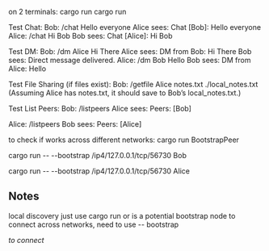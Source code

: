 
on 2 terminals:
cargo run 
cargo run

Test Chat:
Bob: /chat Hello everyone
Alice sees: Chat [Bob]: Hello everyone
Alice: /chat Hi Bob
Bob sees: Chat [Alice]: Hi Bob

Test DM:
Bob: /dm Alice Hi There
Alice sees: DM from Bob: Hi There
Bob sees: Direct message delivered.
Alice: /dm Bob Hello
Bob sees: DM from Alice: Hello

Test File Sharing (if files exist):
Bob: /getfile Alice notes.txt ./local_notes.txt
(Assuming Alice has notes.txt, it should save to Bob’s local_notes.txt.)

Test List Peers:
Bob: /listpeers
Alice sees: Peers: [Bob]

Alice: /listpeers
Bob sees: Peers: [Alice]



to check if works across different networks:
cargo run
BootstrapPeer

cargo run -- --bootstrap /ip4/127.0.0.1/tcp/56730
Bob

cargo run -- --bootstrap /ip4/127.0.0.1/tcp/56730
Alice


## Notes

local discovery just use cargo run or is a potential bootstrap node
to connect across networks, need to use -- bootstrap <address> to connect

